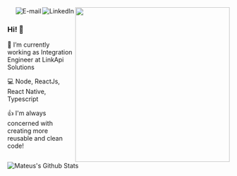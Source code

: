 <img align="right" src="https://user-images.githubusercontent.com/30202634/89540902-0da24b80-d7d4-11ea-9614-ccf4bf42dfc6.png" width="350"/>

<a href="https://www.linkedin.com/in/mateus4k">
<img align="right" alt="LinkedIn" src="https://img.shields.io/badge/-%3CLinkedin%20/%3E-blue"/>
</a>

<a href="https://mateus4k.netlify.app/">
<img align="right" alt="E-mail" src="https://img.shields.io/badge/-%3CBlog%20/%3E-brightgreen"/>
</a>

<br/>

### Hi! 👋

🚀 I’m currently working as Integration Engineer at LinkApi Solutions

💻 Node, ReactJs, React Native, Typescript

👍 I'm always concerned with creating more reusable and clean code!

<img align="center" alt="Mateus's Github Stats" src="https://github-readme-stats.codestackr.vercel.app/api?username=mateus4k&show_icons=true&hide_border=true" />
